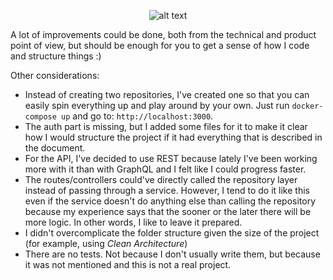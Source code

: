 <p align="center">
  <img src="https://user-images.githubusercontent.com/46922193/230789281-5d290fcd-f81f-4ca9-ace8-b67e4a9ccdc2.gif" alt="alt text">
</p>

A lot of improvements could be done, both from the technical and product point of view, but should be enough for you to get a sense of how I code and structure things :)

Other considerations:

* Instead of creating two repositories, I've created one so that you can easily spin everything up and play around by your own. Just run `docker-compose up` and go to: `http://localhost:3000`.
* The auth part is missing, but I added some files for it to make it clear how I would structure the project if it had everything that is described in the document.
* For the API, I've decided to use REST because lately I've been working more with it than with GraphQL and I felt like I could progress faster.
* The routes/controllers could've directly called the repository layer instead of passing through a service. However, I tend to do it like this even if the service doesn't do anything else than calling the repository because my experience says that the sooner or the later there will be more logic. In other words, I like to leave it prepared.
* I didn't overcomplicate the folder structure given the size of the project (for example, using _Clean Architecture_)
* There are no tests. Not because I don't usually write them, but because it was not mentioned and this is not a real project.
